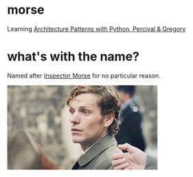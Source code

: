 # morse

Learning [Architecture Patterns with Python, Percival & Gregory](https://www.oreilly.com/library/view/architecture-patterns-with/9781492052197/)

# what's with the name?

Named after [Inspector Morse](https://en.wikipedia.org/wiki/Inspector_Morse) for no particular reason.

<img src="docs/morse.gif" alt="Endeavor Morse" />

